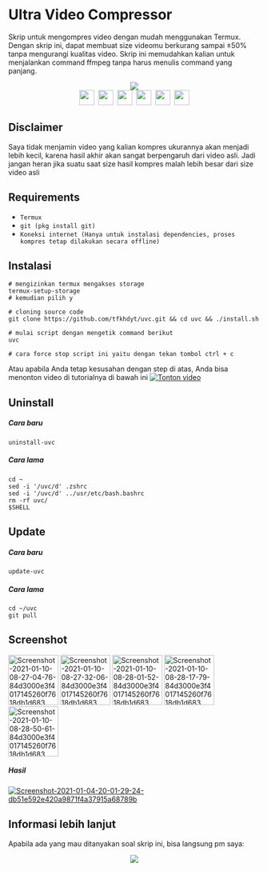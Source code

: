 # Ultra Video Compressor
Skrip untuk mengompres video dengan mudah menggunakan Termux.
Dengan skrip ini, dapat membuat size videomu berkurang sampai ±50% tanpa mengurangi kualitas video.
Skrip ini memudahkan kalian untuk menjalankan command ffmpeg tanpa harus menulis command yang panjang.
<p align=center>
<img src="https://img.shields.io/badge/Created%20by-tfkhdyt-blue?style=for-the-badge&logo=github"/><br>
<a href="Https://facebook.com/tfkhdyt142"><img height="30" src="https://www.pinclipart.com/picdir/big/2-21918_download-transparent-background-facebook-logo-clipart-facebook-logo.png"></a>&nbsp;
<a href="https://twitter.com/tfkhdyt"><img height="30" src="https://www.pinclipart.com/picdir/big/64-649167_the-pairings-twitter-icon-rounded-square-clipart.png"></a>&nbsp;
<a href="https://instagram.com/_tfkhdyt_"><img height="30" src="https://camo.githubusercontent.com/5cf2a148d1763dca531d1d43bdf234b4e57ee2e00f613589e6d307ccd1077a9f/68747470733a2f2f7777772e70696e636c69706172742e636f6d2f7069636469722f6269672f3130392d313039393330315f696e7374616772616d2d696e7374616772616d2d6c6f676f2d6e6f2d626f726465722d636c69706172742e706e67"></a>&nbsp;
<a href="https://youtube.com/tfkhdyt"><img height="30" src="https://www.pinclipart.com/picdir/big/530-5305952_youtube-computer-icons-portable-network-graphics-logo-logo.png"></a>&nbsp;
<a href="https://t.me/tfkhdyt"><img height="30" src="https://cdn4.iconfinder.com/data/icons/social-media-2146/512/37_social-512.png"></a>&nbsp;
<a href="https://open.spotify.com/playlist/4JR5wqcnuOQw6ppF38Vpu9?si=zHMKBfCiRrGVamKsL8LXqQ"><img height="30" src="https://cdn2.iconfinder.com/data/icons/social-icons-33/128/Spotify-512.png"></a>
</p>

## Disclaimer
Saya tidak menjamin video yang kalian kompres ukurannya akan menjadi lebih kecil, karena hasil akhir akan sangat berpengaruh dari video asli. Jadi jangan heran jika suatu saat size hasil kompres malah lebih besar dari size video asli 

## Requirements
- `Termux`
- `git (pkg install git)`
- `Koneksi internet (Hanya untuk instalasi dependencies, proses kompres tetap dilakukan secara offline)`

## Instalasi
```Shell
# mengizinkan termux mengakses storage
termux-setup-storage
# kemudian pilih y

# cloning source code
git clone https://github.com/tfkhdyt/uvc.git && cd uvc && ./install.sh

# mulai script dengan mengetik command berikut
uvc

# cara force stop script ini yaitu dengan tekan tombol ctrl + c
```
Atau apabila Anda tetap kesusahan dengan step di atas, Anda bisa menonton video di tutorialnya di bawah ini
[![Tonton video](https://i.postimg.cc/9Q9J94G9/0001-15359273786-20210110-174645-0000.png)](https://youtu.be/TSUz2b3ZgIw)

## Uninstall
##### Cara baru
`
uninstall-uvc
`
##### Cara lama
```Shell
cd ~
sed -i '/uvc/d' .zshrc
sed -i '/uvc/d' ../usr/etc/bash.bashrc
rm -rf uvc/
$SHELL
```

## Update
##### Cara baru
`update-uvc`

##### Cara lama
```Shell
cd ~/uvc
git pull
```

## Screenshot
<a href="https://postimg.cc/VdqbqK98" target="_blank"><img src="https://i.postimg.cc/VdqbqK98/Screenshot-2021-01-10-08-27-04-76-84d3000e3f4017145260f7618db1d683.jpg" alt="Screenshot-2021-01-10-08-27-04-76-84d3000e3f4017145260f7618db1d683" height=100/></a> <a href="https://postimg.cc/s1ZWXjv1" target="_blank"><img src="https://i.postimg.cc/s1ZWXjv1/Screenshot-2021-01-10-08-27-32-06-84d3000e3f4017145260f7618db1d683.jpg" alt="Screenshot-2021-01-10-08-27-32-06-84d3000e3f4017145260f7618db1d683" height=100/></a> <a href="https://postimg.cc/bZLDMdFV" target="_blank"><img src="https://i.postimg.cc/bZLDMdFV/Screenshot-2021-01-10-08-28-01-52-84d3000e3f4017145260f7618db1d683.jpg" alt="Screenshot-2021-01-10-08-28-01-52-84d3000e3f4017145260f7618db1d683" height=100/></a> <a href="https://postimg.cc/21CL2nTB" target="_blank"><img src="https://i.postimg.cc/21CL2nTB/Screenshot-2021-01-10-08-28-17-79-84d3000e3f4017145260f7618db1d683.jpg" alt="Screenshot-2021-01-10-08-28-17-79-84d3000e3f4017145260f7618db1d683" height=100/></a> <a href="https://postimg.cc/QHGTK2Tm" target="_blank"><img src="https://i.postimg.cc/QHGTK2Tm/Screenshot-2021-01-10-08-28-50-61-84d3000e3f4017145260f7618db1d683.jpg" alt="Screenshot-2021-01-10-08-28-50-61-84d3000e3f4017145260f7618db1d683" height=100/></a>
##### Hasil
<a href='https://postimages.org/' target='_blank'><img src='https://i.postimg.cc/HnCF789w/Screenshot-2021-01-04-20-01-29-24-db51e592e420a9871f4a37915a68789b.jpg' border='0' alt='Screenshot-2021-01-04-20-01-29-24-db51e592e420a9871f4a37915a68789b'/></a>

## Informasi lebih lanjut
Apabila ada yang mau ditanyakan soal skrip ini, bisa langsung pm saya:
<p align=center>
<a href="https://linktr.ee/tfkhdyt" target="_blank"><img src="https://img.shields.io/badge/Contact-me-green?style=for-the-badge"/></a>
</p>

